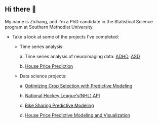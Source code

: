 ## Hi there 👋

My name is Zichang, and I'm a PhD candidate in the Statistical Science program at Southern Methodist University.

<!--  Research: high-dimensional time series analysis focusing on developmental disorders. -->
- Take a look at some of the projects I've completed: 
    * Time series analysis:
      
      a. Time series analysis of neuroimaging data: [ADHD](https://github.com/Zichang23/adhd), [ASD](https://github.com/Zichang23/fmri)
      
      b. [House Price Prediction](https://github.com/Zichang23/PredictHousePrice)
      
    * Data science projects:
      
         a. [Optimizing Crop Selection with Predictive Modeling](https://github.com/Zichang23/sklearn_predict)

         b. [National Hockey League’s(NHL) API](https://github.com/Zichang23/Project-1)

         c. [Bike Sharing Predictive Modeling](https://github.com/AlexSelwaeh/ST558Project2)

         d. [House Price Predictive Modeling and Visualization](https://github.com/Zichang23/Project-3)

<!--    * Bayesian hierarchical modelling:

      

#### Current Research

I specialize in high-dimensional time series analysis focusing on developmental disorders (ASD and ADHD). My research employs advanced spectral analysis techniques and custom visualization tools to extract meaningful patterns from complex datasets.

#### Technical Contributions

I have developed and maintain several R functions that implement novel analytical methods for neurological time series data. These tools facilitate robust statistical inference in high-dimensional spaces while ensuring computational efficiency.


**Zichang23/zichang23** is a ✨ _special_ ✨ repository because its `README.md` (this file) appears on your GitHub profile.

Here are some ideas to get you started:

- 🔭 I’m currently working on ...
- 🌱 I’m currently learning ...
- 👯 I’m looking to collaborate on ...
- 🤔 I’m looking for help with ...
- 💬 Ask me about ...
- 📫 How to reach me: ...
- 😄 Pronouns: ...
- ⚡ Fun fact: ...
-->
